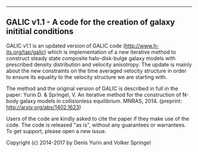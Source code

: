 ------------------------------------------------------------------------
GALIC v1.1  - A code for the creation of galaxy inititial conditions 
------------------------------------------------------------------------

GALIC v1.1 is an updated version of GALIC code (http://www.h-its.org/tap/galic) 
which is implementation of a new iterative method to construct steady state
composite halo-disk-bulge galaxy models with prescribed density distribution 
and velocity anisotropy. The update is mainly about the new constraints on the time averaged velocity structure in order to ensure its equality to the velocity structure we are starting with.
  
The method and the original version of GALIC is described in full in the paper:
Yurin D. & Springel, V. An iterative method for the construction of N-body galaxy models in collisionless equilibrium. MNRAS, 2014. (preprint: http://arxiv.org/abs/1402.1623) 

Users of the code are kindly asked to cite the paper if they make
use of the code. The code is released "as is", without any guarantees
or warrantees. To get support, please open a new issue.

Copyright (c) 2014-2017 by Denis Yurin and Volker Springel
